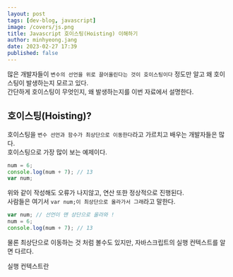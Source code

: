 ```yaml
---
layout: post
tags: [dev-blog, javascript]
image: /covers/js.png
title: Javascript 호이스팅(Hoisting) 이해하기
author: minhyeong.jang
date: 2023-02-27 17:39
published: false
---
```


많은 개발자들이 `변수의 선언을 위로 끌어올린다는 것이 호이스팅이다` 정도만 알고 왜 호이스팅이 발생하는지 모르고 있다.  
간단하게 호이스팅이 무엇인지, 왜 발생하는지를 이번 자료에서 설명한다.

## 호이스팅(Hoisting)?

호이스팅을 `변수 선언과 함수가 최상단으로 이동한다`라고 가르치고 배우는 개발자들은 많다.  
호이스팅으로 가장 많이 보는 예제이다.

```js
num = 6;
console.log(num + 7); // 13
var num;
```

위와 같이 작성해도 오류가 나지않고, 연산 또한 정상적으로 진행된다.  
사람들은 여기서 `var num;이 최상단으로 올라가서 그래`라고 말한다.

```js
var num; // 선언이 맨 상단으로 올라와 !
num = 6;
console.log(num + 7); // 13
```

물론 최상단으로 이동하는 것 처럼 볼수도 있지만, 자바스크립트의 실행 컨텍스트를 알면 다르다.

실행 컨텍스트란
